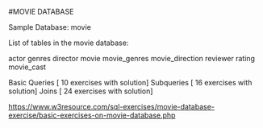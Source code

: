 #MOVIE DATABASE 

Sample Database: movie

List of tables in the movie database:

actor
genres
director
movie
movie_genres
movie_direction
reviewer
rating
movie_cast

Basic Queries [ 10 exercises with solution]
Subqueries [ 16 exercises with solution]
Joins [ 24 exercises with solution]


https://www.w3resource.com/sql-exercises/movie-database-exercise/basic-exercises-on-movie-database.php
